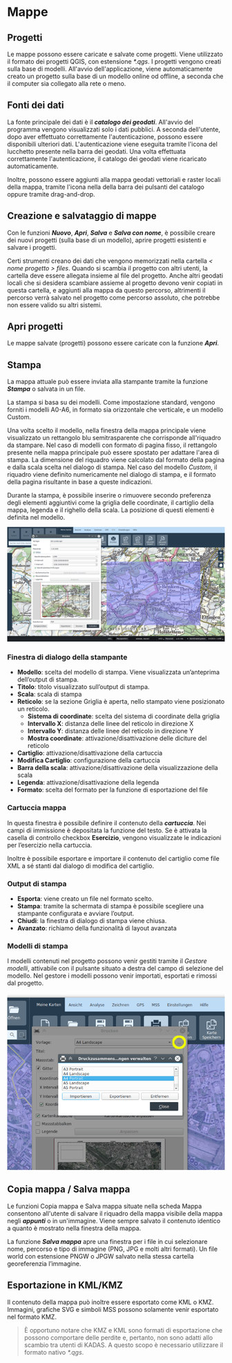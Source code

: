 <!-- WARNING: This file is autogenerated by csv2md.py -->
# Mappe


## <a name="sec0"></a>Progetti

Le mappe possono essere caricate e salvate come progetti. Viene utilizzato il formato dei pro­getti QGIS, con estensione _*.qgs_. I progetti vengono creati sulla base di modelli. All'avvio dell'appli­cazione, viene automaticamente creato un progetto sulla base di un modello online od offline, a seconda che il computer sia collegato alla rete o meno.


## <a name="sec1"></a>Fonti dei dati

La fonte principale dei dati è il **_catalogo dei geodati_**. All'avvio del programma vengono visualizzati solo i dati pubblici. A seconda dell'utente, dopo aver effettuato correttamente l'autenticazione, posso­no essere disponibili ulteriori dati. L'autenticazione viene eseguita tramite l'icona del lucchetto pre­sente nella barra dei geodati. Una volta effettuata correttamente l'autenticazione, il catalogo dei geodati viene ricaricato automaticamente.

Inoltre, possono essere aggiunti alla mappa geodati vettoriali e raster locali della mappa, tramite l'icona nella della barra dei pulsanti del catalogo oppure tramite drag-and-drop.


## <a name="sec2"></a>Creazione e salvataggio di mappe

Con le funzioni **_Nuovo_**, **_Apri_**, **_Salva_** e **_Salva con nome_**, è possibile creare dei nuovi progetti (sulla base di un modello), aprire progetti esistenti e salvare i progetti.

Certi strumenti creano dei dati che vengono memorizzati nella cartella _< nome progetto > files_. Quando si scambia il progetto con altri utenti, la cartella deve essere allegata insieme al file del progetto. Anche altri geodati locali che si desidera scambiare assieme al progetto devono venir copiati in questa cartella, e aggiunti alla mappa da questo percorso, altrimenti il percorso verrà salvato nel pro­getto come percorso assoluto, che potrebbe non essere valido su altri sistemi.


## <a name="sec3"></a>Apri progetti

Le mappe salvate (progetti) possono essere caricate con la funzione **_Apri_**.


## <a name="sec4"></a>Stampa

La mappa attuale può essere inviata alla stampante tramite la funzione **_Stampa_** o salvata in un file.

La stampa si basa su dei modelli. Come impostazione standard, vengono forniti i modelli A0-A6, in formato sia orizzontale che verticale, e un modello Custom.


Una volta scelto il modello, nella finestra della mappa principale viene visualizzato un rettangolo blu semitrasparente che corrisponde all'riquadro da stampare. Nel caso di modelli con formato di pagina fisso, il rettangolo presente nella mappa principale può essere spostato per adattare l'area di stampa. La dimensione del riquadro viene calcolato dal formato della pagina e dalla scala scelta nel dialogo di stampa. Nel caso del modello _Custom_, il riquadro viene definito numericamente nel dialogo di stampa, e il formato della pagina risultante in base a queste indicazioni.


Durante la stampa, è possibile inserire o rimuovere secondo preferenza degli elementi aggiuntivi come la griglia delle coordinate, il cartiglio della mappa, legenda e il righello della scala. La posi­zione di questi elementi è definita nel modello.

<img src="../media/image12.png" />


### Finestra di dialogo della stampante

+ **Modello**: scelta del modello di stampa. Viene visualizzata un’anteprima dell’output di stampa.
+ **Titolo**: titolo visualizzato sull’output di stampa.
+ **Scala**: scala di stampa
+ **Reticolo**: se la sezione Griglia è aperta, nello stampato viene posizionato un reticolo.
  + **Sistema di coordinate**: scelta del sistema di coordinate della griglia
  + **Intervallo X**: distanza delle linee del reticolo in direzione X
  + **Intervallo Y**: distanza delle linee del reticolo in direzione Y
  + **Mostra coordinate**: attivazione/disattivazione delle diciture del reticolo
+ **Cartiglio**: attivazione/disattivazione della cartuccia
+ **Modifica Cartiglio**: configurazione della cartuccia
+ **Barra della scala**: attivazione/disattivazione della visualizzazione della scala
+ **Legenda**: attivazione/disattivazione della legenda
+ **Formato**: scelta del formato per la funzione di esportazione del file


### Cartuccia mappa

In questa finestra è possibile definire il contenuto della **_cartuccia_**. Nei campi di immissione è depositata la funzione del testo. Se è attivata la casella di controllo checkbox **Esercizio**, vengono visualizzate le indicazioni per l’esercizio nella cartuccia.

Inoltre è possibile esportare e importare il contenuto del cartiglio come file XML a sé stanti dal dialogo di modifica del cartiglio.


### Output di stampa

+ **Esporta**: viene creato un file nel formato scelto.
+ **Stampa**: tramite la schermata di stampa è possibile scegliere una stampante configurata e avviare l’output.
+ **Chiudi**: la finestra di dialogo di stampa viene chiusa.
+ **Avanzato**: richiamo della funzionalità di layout avanzata


### Modelli di stampa

I modelli contenuti nel progetto possono venir gestiti tramite il *Gestore modelli*, attivabile con il pulsante situato a destra del campo di selezione del modello. Nel gestore i modelli possono venir importati, esportati e rimossi dal progetto.

<img src="../media/image12.1.png" />

## <a name="sec5"></a>Copia mappa / Salva mappa

Le funzioni Copia mappa e Salva mappa situate nella scheda Mappa consentono all'utente di salvare il riquadro della mappa visibile della mappa negli **_appunti_** o in un'immagine. Viene sempre salvato il contenuto identico a quanto è mostrato nella finestra della mappa.

La funzione **_Salva mappa_** apre una finestra per i file in cui selezionare nome, percorso e tipo di immagine (PNG, JPG e molti altri formati). Un file world con estensione PNGW o JPGW salvato nella stessa cartella georeferenzia l’immagine.


## <a name="sec6"></a>Esportazione in KML/KMZ

Il contenuto della mappa può inoltre essere esportato come KML o KMZ. Immagini, grafiche SVG e simboli MSS possono solamente venir esportato nel formato KMZ.

> È opportuno notare che KMZ e KML sono formati di esportazione che possono comportare delle per­dite e, pertanto, non sono adatti allo scambio tra utenti di KADAS. A questo scopo è necessario utiliz­zare il formato nativo _*.qgs_.


##

